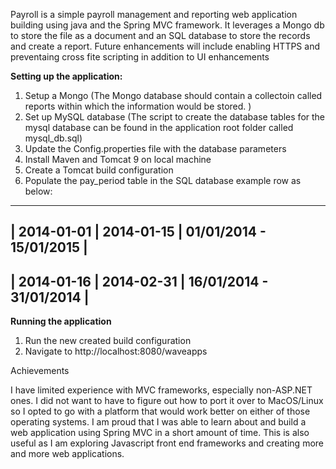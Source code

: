Payroll is a simple payroll management and reporting web application building using java and the Spring MVC framework. It leverages a
Mongo db to store the file as a document and an SQL database to store the records and create a report. Future enhancements will include enabling HTTPS and preventaing cross fite scripting in addition to UI enhancements

**Setting up the application:**

1. Setup a Mongo (The Mongo database should contain a collectoin called reports within which the information would be stored. )
2. Set up MySQL database (The script to create the database tables for the mysql database can be found in the application root folder called mysql_db.sql)
3. Update the Config.properties file with the database parameters 
3. Install Maven and Tomcat 9 on local machine
4. Create a Tomcat build configuration
5. Populate the pay_period table in the SQL database example row as below:

 ----------------------------------------------------
 | 2014-01-01 | 2014-01-15 | 01/01/2014 - 15/01/2015 |
 -----------------------------------------------------
 | 2014-01-16 | 2014-02-31 | 16/01/2014 - 31/01/2014 |
 -----------------------------------------------------

**Running the application**

1. Run the new created build configuration
2. Navigate to http://localhost:8080/waveapps

Achievements

I have limited experience with MVC frameworks, especially non-ASP.NET ones. I did not want to have to figure out how to port it over to MacOS/Linux so I opted to go with a platform that would work better on either of those operating systems. I am proud that I was able to learn about and build a web application using Spring MVC in a short amount of time. This is also useful as I am exploring Javascript front end frameworks and creating more and more web applications. 
